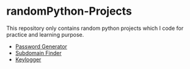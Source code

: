 # randomPython-Projects
This repository only contains random python projects which I code for practice and learning purpose.

+ [Password Generator](https://github.com/R0X4R/randomPython-Projects/blob/main/passwordgenetrator.py)
+ [Subdomain Finder](https://github.com/R0X4R/randomPython-Projects/blob/main/subfy.py)
+ [Keylogger](https://github.com/R0X4R/randomPython-Projects/blob/main/keylogger.py)
